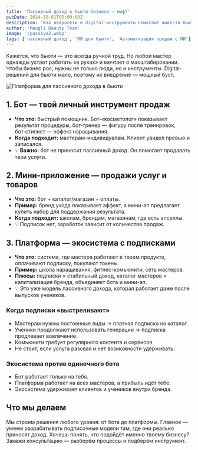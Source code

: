 ```yaml
---
title: 'Пассивный доход в бьюти-бизнесе — миф?'
pubDate: 2024-10-01T05:00:00Z
description: 'Как нейросети и digital-инструменты помогают вывести бьюти-бизнес на новый уровень: бот, мини-ап или платформа.'
author: 'Maugli Beauty Team'
image: '/passive2.webp'
tags: ['пассивный доход', 'ИИ для бьюти', 'Автоматизация продаж с ИИ']
---
```


Кажется, что бьюти — это всегда ручной труд. Но любой мастер однажды устает работать «в руках» и мечтает о масштабировании. Чтобы бизнес рос, нужны не только люди, но и инструменты. Digital-решений для бьюти мало, поэтому их внедрение — мощный буст.

![Платформа для пассивного дохода в бьюти](/passive2.webp)

## 1. Бот — твой личный инструмент продаж

- **Что это:** быстрый помощник. Бот‑«косметолог» показывает результат процедуры, бот‑тренер — фигуру после тренировок, бот‑стилист — эффект наращивания.
- **Когда подходит:** мастерам-индивидуалам. Клиент увидел превью и записался.
- 💡 **Важно:** бот не приносит пассивный доход. Он помогает продавать твои услуги.

## 2. Мини-приложение — продажи услуг и товаров

- **Что это:** бот + каталог/магазин + оплаты.
- **Пример:** бренд ухода показывает эффект, а мини-ап предлагает купить набор для поддержания результата.
- **Когда подходит:** школам, брендам, магазинам, где есть апселлы.
- 💡 Подписок нет, заработок зависит от количества продаж.

## 3. Платформа — экосистема с подписками

- **Что это:** система, где мастера работают в твоем продукте, оплачивают подписку, покупают токены.
- **Пример:** школа наращивания, фитнес-комьюнити, сеть мастеров.
- **Плюсы:** подписки = стабильный доход, каталог мастеров = капитализация бренда, объединяет бота и мини-ап.
- 💡 Это уже модель пассивного дохода, которая работает даже после выпусков учеников.

### Когда подписки «выстреливают»

- Мастерам нужны постоянные лиды → платная подписка на каталог.
- Ученики продолжают использовать генерации → подписка продлевает вовлечение.
- Комьюнити требует регулярного контента и сервисов.
- Не стоит, если услуга разовая и нет возможности удерживать.

### Экосистема против одиночного бота

- Бот работает только на тебя.
- Платформа работает на всех мастеров, а прибыль идёт тебе.
- Экосистема удерживает клиентов и учеников внутри бренда.

## Что мы делаем

Мы строим решения любого уровня: от бота до платформы. Главное — умеем разрабатывать подписочные модели там, где они реально приносят доход. Хочешь понять, что подойдёт именно твоему бизнесу? Закажи консультацию — разберём процессы и подберём инструмент.
